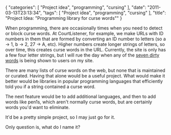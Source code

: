 {
    "categories": [
        "Project idea", 
        "programming", 
        "cursing"
    ], 
    "date": "2011-03-13T23:13:34", 
    "tags": [
        "Project idea", 
        "programming", 
        "cursing"
    ], 
    "title": "Project Idea: \"Programming library for curse words\""
}

When programming, there are occasionally times when you need to detect or block curse words. At CourtListener, for example, we make URLs with ID numbers in them that are formed by converting an ID number to letters (so a &rarr; 1, b &rarr; 2, 27 &rarr; A, etc). Higher numbers create longer strings of letters, so over time, this creates curse words in the URL. Currently, the site is only has a few four letter strings, but I will rue the day when any of the <a href="https://secure.wikimedia.org/wikipedia/en/wiki/Seven_dirty_words" target="_blank">seven dirty words</a> is being shown to users on my site.

There are many lists of curse words on the web, but none that is maintained or curated. Having that alone would be a useful project. What would make it better would be libraries in popular programming languages that efficiently told you if a string contained a curse word. 

The next feature would be to add additional languages, and then to add words like pen1s, which aren't normally curse words, but are certainly words you'd want to eliminate.

It'd be a pretty simple project, so I may just go for it.

Only question is, what do I name it?